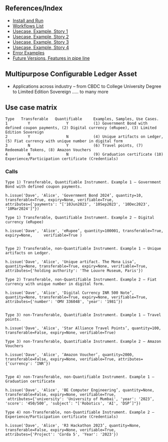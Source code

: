 ## References/Index
* [Install and Run](./docs/Install_and_Run.md)
* [Workflows List](./docs/Workflows.md)
* [Usecase, Example, Story 1](./docs/stories/Story_1.md)
* [Usecase, Example, Story 2](./docs/stories/Story_2.md)
* [Usecase, Example, Story 3](./docs/stories/Story_3.md)
* [Usecase, Example, Story 4](./docs/stories/Story_4.md)
* [Error Examples](./docs/Error_examples.md)
* [Future Versions, Features in pipe line](./docs/Future_Version.md)

## Multipurpose Configurable Ledger Asset
* Applications across industry – from CBDC to College University Degree to Limited Edition Sovereign ….. to many more

## Use case matrix
```
Type   Transferable   Quantifiable     Examples, Samples, Use Cases.
1         Y                Y           (1) Government Bond with defined coupon payments, (2) Digital currency (eRupee), (3) Limited Edition Sovereign
2         Y                N           (4) Unique artifacts on Ledger, (5) Fiat currency with unique number in digital form
3         N                Y           (6) Travel points, (7) Redeemable Tokens, (8) Amazon Vouchers
4         N                N           (9) Graduation certificate (10) Experience/Participation certificate (Credentials)
```


### Calls
```
Type 1) Transferable, Quantifiable Instrument. Example 1 – Government Bond with defined coupon payments.

h.issue('Dave', 'Alice', 'Government Bond 2024’, quantity=10, transferable=True, expiry=None, verifiable=True, 
attributes={'payments': "['10Jun2023', '10Sep2023', '10Dec2023', '10Mar2024']"})

Type 1) Transferable, Quantifiable Instrument. Example 2 – Digital currency (eRupee)

h.issue('Dave', 'Alice', 'eRupee’, quantity=100001, transferable=True, expiry=None,     verifiable=True )


Type 2) Transferable, non-Quantifiable Instrument. Example 1 – Unique artifacts on Ledger.

h.issue('Dave', 'Alice', 'Unique artifact. The Mona Lisa’, quantity=None, transferable=True, expiry=None, verifiable=True, 
attributes={'holding authority': 'The Louvre Museum, Paris'})

Type 2) Transferable, non-Quantifiable Instrument. Example 2 – Fiat currency with unique number in digital form.

h.issue('Dave', 'Alice', 'Digital Currency INR 500 Note’, quantity=None, transferable=True, expiry=None, verifiable=True, 
attributes={'number': 'OMV 336048', 'year': '1981’})


Type 3) non-Transferable, Quantifiable Instrument. Example 1 – Travel points.

h.issue('Dave', 'Alice', 'Star Alliance Travel Points’, quantity=100, transferable=False, expiry=None, verifiable=True)

Type 3) non-Transferable, Quantifiable Instrument. Example 2 – Amazon Vouchers

h.issue('Dave', 'Alice', ‘Amazon Voucher’, quantity=2000, transferable=False, expiry=None, verifiable=True, attributes={‘currency': ‘INR’})


Type 4) non-Transferable, non-Quantifiable Instrument. Example 1 – Graduation certificate

h.issue('Dave', 'Alice', 'BE Computer Engineering’, quantity=None, transferable=False, expiry=None, verifiable=True,
 attributes={'university': 'University of Mumbai', 'year': '2023’, 'score': '450/500’, 'subject’: "['Robotics', 'AI', 'DSP’]"})

Type 4) non-Transferable, non-Quantifiable Instrument. Example 2 – Experience/Participation certificate (Credentials)

h.issue('Dave', 'Alice', 'R3 Hackathon 2023’, quantity=None, transferable=False, expiry=None, verifiable=True, 
attributes={'Project': 'Corda 5', 'Year': '2023'})

```

